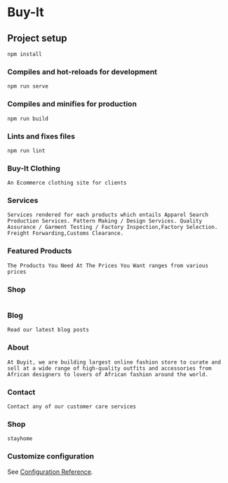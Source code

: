 # Buy-It

## Project setup

```
npm install
```

### Compiles and hot-reloads for development

```
npm run serve
```

### Compiles and minifies for production

```
npm run build
```


### Lints and fixes files

```
npm run lint
```

### Buy-It Clothing 
```
An Ecommerce clothing site for clients
```
###  Services
```
Services rendered for each products which entails Apparel Search Production Services. Pattern Making / Design Services. Quality Assurance / Garment Testing / Factory Inspection,Factory Selection.
Freight Forwarding,Customs Clearance.
```
###  Featured Products
```
The Products You Need At The Prices You Want ranges from various prices
```

###  Shop
```Various styles of clothing for shopping
```

###  Blog
```
Read our latest blog posts
```

###  About
```
At Buyit, we are building largest online fashion store to curate and sell at a wide range of high-quality outfits and accessories from African designers to lovers of African fashion around the world.
```

###  Contact
```
Contact any of our customer care services
```

###  Shop
```
stayhome
```
### Customize configuration

See [Configuration Reference](https://cli.vuejs.org/config/).


